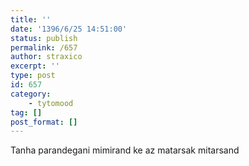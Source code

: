 ```yaml
---
title: ''
date: '1396/6/25 14:51:00'
status: publish
permalink: /657
author: straxico
excerpt: ''
type: post
id: 657
category:
    - tytomood
tag: []
post_format: []
---
```

Tanha parandegani mimirand ke az matarsak mitarsand